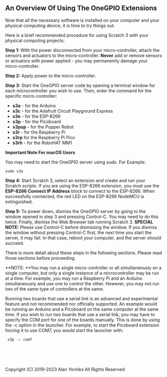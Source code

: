 ## An Overview Of Using The OneGPIO Extensions

Now that all the necessary software is installed on your computer
and your physical computing device, it is time to try things out.

Here is a brief recommended procedure for using Scratch 3 with your
physical computing projects:

**Step 1:** With the power disconnected from your micro-controller, attach
the sensors and actuators to the micro-controller. **Never** add or
remove sensors or actuators with power applied - you may permanently
damage your micro-controller.
   
**Step 2:** Apply power to the micro-controller.

**Step 3:** Start the OneGPIO server code by opening a terminal 
window for each microcontroller you wish to use. Then, enter the command for the specific micro-controller:
   
   * **s3a** - for the Arduino
   * **s3c** - for the Adafruit Circuit Playground Express
   * **s3e** - for the ESP-8266
   * **s3p** - for the Picoboard
   * **s3pup** - for the Pupper Robot
   * **s3r** - for the Raspberry Pi
   * **s3rp** for the Raspberry Pi Pico
   * **s3rh** - for the RoboHAT MM1

**Important Note For macOS Users**

You may need to start the OneGPIO server using _sudo_.
For Example:
```angular2html
sudo s3a
```
   
**Step 4:** Start Scratch 3, select an extension and create and run
your Scratch scripts. If you are using the ESP-8266 extension, you must use 
the **ESP-8266 Connect IP Address** block 
to connect to the ESP-8266. When successfully connected, 
the red LED on the ESP-8266
NodeMCU is extinguished.

**Step 5:** To power down, dismiss the OneGPIO server by going to the
window opened in step 3 and pressing Control-C. You may need to do this
twice. Finally, dismiss the Web Browser tab running
Scratch 3. **SPECIAL NOTE:** Please use Control-C before dismissing the window.
If you dismiss the window without pressing Control-C first, the next time you start
the server, it may fail. In that case, reboot your computer, and the server
should succeed.

There is more detail about these steps in the following sections. Please
read those sections before proceeding.

**NOTE: **You may run a single micro-controller or all simultaneously on a single
computer, but only a single instance of a microcontroller may be run at a time.
For example,
you may run a Raspberry Pi and an Arduino simultaneously and use one to control the
other. However, you may not run two of the same type of controllers at the same.

Running
two boards that use a serial link is an advanced and experimental feature and not recommended nor
officially supported. An example would be running
an Arduino and a Picoboard on the same computer at the same time.
If you wish to run two boards that use a serial link, you may have
to specify the COM port for one of the boards manually. This is done by using 
the -c option in the launcher. For example, to start the Picoboard extension 
forcing it to use COM7, you would start the launcher with:

```bash
 s3p -c com7
```



<br> <br> <br>


Copyright (C) 2019-2023 Alan Yorinks All Rights Reserved
